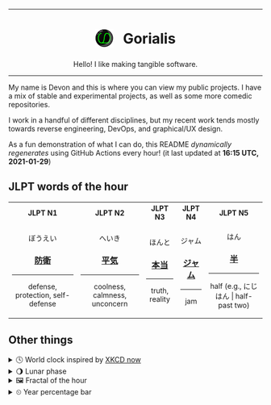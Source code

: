 ***

<h1 align="center">
<sub>
    <img src="readme/resources/avatar.png" height="36">
</sub>
&nbsp;
Gorialis
</h1>
<p align="center">
Hello! I like making tangible software.
</p>

***

My name is Devon and this is where you can view my public projects. I have a mix of stable and experimental projects, as well as some more comedic repositories.

I work in a handful of different disciplines, but my recent work tends mostly towards reverse engineering, DevOps, and graphical/UX design.

As a fun demonstration of what I can do, this README *dynamically regenerates* using GitHub Actions every hour! (it last updated at **16:15 UTC, 2021-01-29**)

<h2>JLPT words of the hour</h2>
<table>
    <tr>
        <th>JLPT N1</th>
        <th>JLPT N2</th>
        <th>JLPT N3</th>
        <th>JLPT N4</th>
        <th>JLPT N5</th>
    </tr>
    <tr>
        <td>
            <p align="center">ぼうえい</p>
            <h3 align="center"><b><a href="https://jisho.org/search/%E9%98%B2%E8%A1%9B">防衛</a></b></h3>
            <hr>
            <p align="center">defense,<wbr> protection,<wbr> self-defense</p>
        </td>
        <td>
            <p align="center">へいき</p>
            <h3 align="center"><b><a href="https://jisho.org/search/%E5%B9%B3%E6%B0%97">平気</a></b></h3>
            <hr>
            <p align="center">coolness,<wbr> calmness,<wbr> unconcern</p>
        </td>
        <td>
            <p align="center">ほんと</p>
            <h3 align="center"><b><a href="https://jisho.org/search/%E6%9C%AC%E5%BD%93">本当</a></b></h3>
            <hr>
            <p align="center">truth,<wbr> reality</p>
        </td>
        <td>
            <p align="center">ジャム</p>
            <h3 align="center"><b><a href="https://jisho.org/search/%E3%82%B8%E3%83%A3%E3%83%A0">ジャム</a></b></h3>
            <hr>
            <p align="center">jam</p>
        </td>
        <td>
            <p align="center">はん</p>
            <h3 align="center"><b><a href="https://jisho.org/search/%E5%8D%8A">半</a></b></h3>
            <hr>
            <p align="center">half (e.g.,<wbr> にじはん | half-past two)</p>
        </td>
    </tr>
</table>

<h2>Other things</h2>
<details>
<summary>🕓  World clock inspired by <a href="https://xkcd.com/now">XKCD now</a></summary>

> <img src="generated/now.png" width="512">

</details>
<details>
<summary>🌖 Lunar phase</summary>

The moon is approximately 57.81% through its phase (Waning Gibbous).

</details>
<details>
<summary>&#x1f5bc; Fractal of the hour</summary>

> <img src="generated/fractal.png" width="512">

</details>
<details>
<summary>&#x23f2; Year percentage bar</summary>
<pre><code>2021 [█▁▁▁▁▁▁▁▁▁▁▁▁▁▁▁▁▁▁▁] 7.86%</code></pre>
</details>
